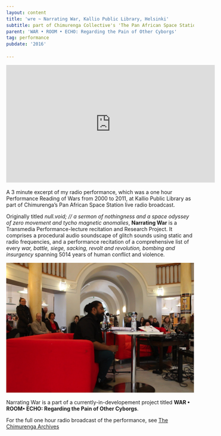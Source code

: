 ```yaml
---
layout: content
title: 'wre ~ Narrating War, Kallio Public Library, Helsinki'
subtitle: part of Chimurenga Collective's 'The Pan African Space Station', curated by Ahmed Al-Nawas
parent: 'WAR • ROOM • ECHO: Regarding the Pain of Other Cyborgs'
tag: performance
pubdate: '2016'

---
```

<iframe width="560" height="315"
src="https://www.youtube.com/embed/BOeLJNSI570" frameborder="0"
allow="autoplay; encrypted-media" allowfullscreen></iframe>


A 3 minute excerpt of my radio performance, which was a one hour Performance Reading of Wars from 2000 to 2011, at Kallio Public Library as part of Chimurenga’s Pan African Space Station live radio broadcast.

Originally titled _null.void; // a sermon of nothingness and a space odyssey of zero movement and tycho magnetic anomalies_, **Narrating War** is a Transmedia Performance-lecture recitation and Research Project. It comprises a procedural audio soundscape of glitch sounds using static and radio frequencies, and a performance recitation of a comprehensive list of every _war, battle, siege, sacking, revolt and revolution, bombing and insurgency_ spanning 5014 years of human conflict and violence.

![performance view, Narrating War, 2016, Kallio Public Library, photo by Jernej Čuček Gerbec](/assets/img/kallio-performance.jpg)

Narrating War is a part of a currently-in-developement project titled **WAR • ROOM• ECHO: Regarding the Pain of Other Cyborgs**.

For the full one hour radio broadcast of the performance, see [The Chimurenga Archives](http://panafricanspacestation.org.za/)
